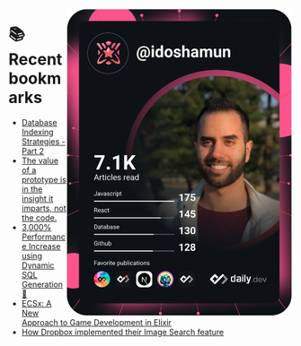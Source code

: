 <a href="https://app.daily.dev/idoshamun"><img src="https://raw.githubusercontent.com/idoshamun/idoshamun/devcard/devcard.svg" align='right' width="400" alt="Ido Shamun's Dev Card"/></a>

# 📚 Recent bookmarks
<!-- BOOKMARKS:START -->
- [Database Indexing Strategies - Part 2](https://app.daily.dev/posts/D205fUubz?utm_source=rss&utm_medium=bookmarks&utm_campaign=28849d86070e4c099c877ab6837c61f0)
- [The value of a prototype is in the insight it imparts, not the code.](https://app.daily.dev/posts/ynJgB6HcZ?utm_source=rss&utm_medium=bookmarks&utm_campaign=28849d86070e4c099c877ab6837c61f0)
- [3,000% Performance Increase using Dynamic SQL Generation 🚀](https://app.daily.dev/posts/URfH3A3wx?utm_source=rss&utm_medium=bookmarks&utm_campaign=28849d86070e4c099c877ab6837c61f0)
- [ECSx: A New Approach to Game Development in Elixir](https://app.daily.dev/posts/u7jxJRJNt?utm_source=rss&utm_medium=bookmarks&utm_campaign=28849d86070e4c099c877ab6837c61f0)
- [How Dropbox implemented their Image Search feature](https://app.daily.dev/posts/9wkgIznMt?utm_source=rss&utm_medium=bookmarks&utm_campaign=28849d86070e4c099c877ab6837c61f0)
<!-- BOOKMARKS:END -->
